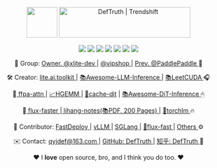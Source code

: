 <div align='center'>

   <p align="center">
     <a href="https://github.com/xlite-dev" target="_blank"><img src="https://github.com/user-attachments/assets/89a5173e-5677-4140-ba96-63734eb88b59" style=" height: 70px;" height="70"/></a>
     <a href="https://trendshift.io/developers/644" target="_blank"><img src="https://trendshift.io/api/badge/developers/644" alt="DefTruth | Trendshift" style="width: 300px; height: 70px;" width="300" height="70"/></a>
     <p>
        <img src='https://img.shields.io/github/stars/xlite-dev.svg?style=social' >
        <img src='https://img.shields.io/badge/CUDA-brightgreen.svg' >  
        <img src='https://img.shields.io/badge/C++|Python-blue.svg' >  
        <img src='https://img.shields.io/badge/AI-Infra-brightgreen.svg' >
        <img src="https://img.shields.io/badge/FFPA:~2x↑🎉-blue.svg" >
        <img src='https://img.shields.io/badge/📚LeetCUDA-brightgreen.svg'>
        <img src="https://img.shields.io/badge/🛠lite.ai.toolkit-blue.svg" >
     </p>
     <p> 
       🏢 Group: <a href="https://github.com/xlite-dev" > Owner. @xlite-dev </a> |  <a href="https://github.com/vipshop/cache-dit" > @vipshop </a> | <a href="https://github.com/PaddlePaddle/FastDeploy" > Prev. @PaddlePaddle </a> 🏰
     </p>
     <p> 
        🛠 Creator: <a href="https://github.com/xlite-dev/lite.ai.toolkit" > lite.ai.toolkit </a> | <a href="https://github.com/xlite-dev/Awesome-LLM-Inference" > 📚Awesome-LLM-Inference </a> | <a href="https://github.com/xlite-dev/LeetCUDA" > 📚LeetCUDA </a> 🎧
     </p>
     <p> 
        🤖<a href="https://github.com/xlite-dev/ffpa-attn" > ffpa-attn </a> | <a href="https://github.com/xlite-dev/HGEMM" > 📈HGEMM </a> | <a href="https://github.com/vipshop/cache-dit" > 🤗cache-dit</a> | <a href="https://github.com/xlite-dev/Awesome-DiT-Inference" > 📚Awesome-DiT-Inference </a> 🖱
     </p>
     <p>
       🤗<a href="https://github.com/xlite-dev/flux-faster" > flux-faster </a> |<a href="https://github.com/xlite-dev/lihang-notes" > lihang-notes(📚PDF, 200 Pages) </a> | <a href="https://github.com/xlite-dev/torchlm" > 💎torchlm </a> 🔥
     </p>
     <p>
        🎉 Contributor: <a href="https://github.com/PaddlePaddle/FastDeploy/pulls?q=is%3Apr+author%3ADefTruth" > FastDeploy </a> | <a href="https://github.com/vllm-project/vllm/pulls?q=is%3Apr+author%3ADefTruth" > vLLM </a> | <a href="https://github.com/sgl-project/sglang/pulls?q=is%3Apr+author%3ADefTruth" > SGLang </a> |  <a href="https://github.com/huggingface/flux-fast"> 🤗flux-fast </a>| <a href="https://github.com/pulls?q=is%3Apr+author%3ADefTruth+archived%3Afalse+" > Others </a> ⚙️
     </p>
     <p>
        ✉️ Contact: <a href="https://github.com/DefTruth"> qyjdef@163.com </a> | <a href="https://github.com/DefTruth" > GitHub: DefTruth </a>  | <a href="https://www.zhihu.com/people/qyjdef"> 知乎: DefTruth </a> 🤖
     </p>
     <p>♥️ I <b>love</b> open source, bro, and I think you do too. ♥️</p>
   <p align="center">
</div>
